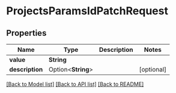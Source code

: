 # ProjectsParamsIdPatchRequest

## Properties

Name | Type | Description | Notes
------------ | ------------- | ------------- | -------------
**value** | **String** |  | 
**description** | Option<**String**> |  | [optional]

[[Back to Model list]](../README.md#documentation-for-models) [[Back to API list]](../README.md#documentation-for-api-endpoints) [[Back to README]](../README.md)



